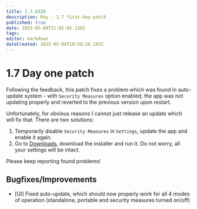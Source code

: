 ```yaml
---
title: 1.7.8326
description: May - 1.7 first-day-patch
published: true
date: 2025-05-04T11:01:05.136Z
tags: 
editor: markdown
dateCreated: 2025-05-04T10:58:26.182Z
---
```


# 1.7 Day one patch
Following the feedback, this patch fixes a problem which was found in auto-update system - with `Security Measures` option enabled, the app was not updating properly and reverted to the previous version upon restart.

Unfortunately, for obvious reasons I cannot just release an update which will fix that. There are two solutions:
1) Temporarily disable `Security Measures` in `Settings`, update the app and enable it again.
2) Go to [Downloads](https://shorturl.at/Z95Br), download the installer and run it. Do not worry, all your settings will be intact.

Please keep reporting found problems!

## Bugfixes/Improvements
- [UI] Fixed auto-update, which should now properly work for all 4 modes of operation (standalone, portable and security measures turned on/off)
